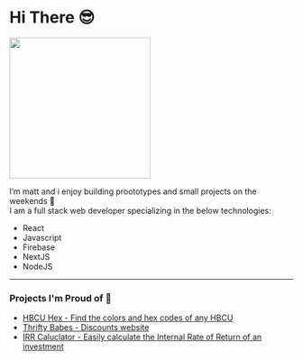 

# Hi There 😎
<img height="auto" width="250px" src="https://static.wixstatic.com/media/d2d712_47f911e6c679492ab2b59ae1d6e4ad7c~mv2.jpg/v1/fill/w_506,h_314,al_c,q_80,usm_0.66_1.00_0.01/d2d712_47f911e6c679492ab2b59ae1d6e4ad7c~mv2.jpg"/>

I’m matt and i enjoy building proototypes and small projects on the weekends 🤩
<br/>
I am a full stack web developer specializing in the below technologies:
<br/>
- React
- Javascript
- Firebase
- NextJS
- NodeJS
<hr/>

### Projects I'm Proud of 🥰
- <a href="http://hbcuhex.com"> HBCU Hex - Find the colors and hex codes of any HBCU</a>
- <a href="http://thriftybabes.com"> Thrifty Babes - Discounts website</a>
- <a href="http://irrcalculator.xyz"> IRR Caluclator - Easily calculate the Internal Rate of Return of an investment</a>



<br/>



<!---
mattlovestech/mattlovestech is a ✨ special ✨ repository because its `README.md` (this file) appears on your GitHub profile.
You can click the Preview link to take a look at your changes.
--->
